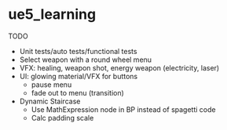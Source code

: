 # ue5_learning

TODO
- Unit tests/auto tests/functional tests
- Select weapon with a round wheel menu
- VFX: healing, weapon shot, energy weapon (electricity, laser)
- UI: glowing material/VFX for buttons
	- pause menu
	- fade out to menu (transition)
- Dynamic Staircase
	- Use MathExpression node in BP instead of spagetti code
	- Calc padding scale
